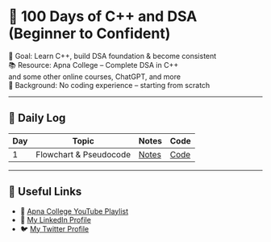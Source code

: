 # 💯 100 Days of C++ and DSA (Beginner to Confident)

🎯 Goal: Learn C++, build DSA foundation & become consistent  
📚 Resource: Apna College – Complete DSA in C++  
             and some other online courses, ChatGPT, and more  
🧠 Background: No coding experience – starting from scratch

---

## 🚀 Daily Log

| Day |         Topic          |             Notes            |          Code          |
|-----|------------------------|------------------------------|------------------------|
|  1  | Flowchart & Pseudocode | [Notes](Week1/Notes-Day1.md) | [Code](Week1/Day1.cpp) |

---

## 🔗 Useful Links
- 🎥 [Apna College YouTube Playlist](https://www.youtube.com/playlist?list=PLfqMhTWNBTe0b2nM6JHVCnAkhQRGiZMSJ)
- 💼 [My LinkedIn Profile](https://www.linkedin.com/in/saeed-ahmed78)
- 🐦 [My Twitter Profile](https://x.com/ahmed_8278?s=21)
